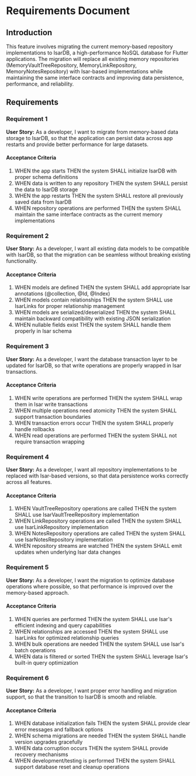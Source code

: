 # Requirements Document

## Introduction

This feature involves migrating the current memory-based repository implementations to IsarDB, a high-performance NoSQL database for Flutter applications. The migration will replace all existing memory repositories (MemoryVaultTreeRepository, MemoryLinkRepository, MemoryNotesRepository) with Isar-based implementations while maintaining the same interface contracts and improving data persistence, performance, and reliability.

## Requirements

### Requirement 1

**User Story:** As a developer, I want to migrate from memory-based data storage to IsarDB, so that the application can persist data across app restarts and provide better performance for large datasets.

#### Acceptance Criteria

1. WHEN the app starts THEN the system SHALL initialize IsarDB with proper schema definitions
2. WHEN data is written to any repository THEN the system SHALL persist the data to IsarDB storage
3. WHEN the app restarts THEN the system SHALL restore all previously saved data from IsarDB
4. WHEN repository operations are performed THEN the system SHALL maintain the same interface contracts as the current memory implementations

### Requirement 2

**User Story:** As a developer, I want all existing data models to be compatible with IsarDB, so that the migration can be seamless without breaking existing functionality.

#### Acceptance Criteria

1. WHEN models are defined THEN the system SHALL add appropriate Isar annotations (@collection, @Id, @Index)
2. WHEN models contain relationships THEN the system SHALL use IsarLinks for proper relationship management
3. WHEN models are serialized/deserialized THEN the system SHALL maintain backward compatibility with existing JSON serialization
4. WHEN nullable fields exist THEN the system SHALL handle them properly in Isar schema

### Requirement 3

**User Story:** As a developer, I want the database transaction layer to be updated for IsarDB, so that write operations are properly wrapped in Isar transactions.

#### Acceptance Criteria

1. WHEN write operations are performed THEN the system SHALL wrap them in Isar write transactions
2. WHEN multiple operations need atomicity THEN the system SHALL support transaction boundaries
3. WHEN transaction errors occur THEN the system SHALL properly handle rollbacks
4. WHEN read operations are performed THEN the system SHALL not require transaction wrapping

### Requirement 4

**User Story:** As a developer, I want all repository implementations to be replaced with Isar-based versions, so that data persistence works correctly across all features.

#### Acceptance Criteria

1. WHEN VaultTreeRepository operations are called THEN the system SHALL use IsarVaultTreeRepository implementation
2. WHEN LinkRepository operations are called THEN the system SHALL use IsarLinkRepository implementation
3. WHEN NotesRepository operations are called THEN the system SHALL use IsarNotesRepository implementation
4. WHEN repository streams are watched THEN the system SHALL emit updates when underlying Isar data changes

### Requirement 5

**User Story:** As a developer, I want the migration to optimize database operations where possible, so that performance is improved over the memory-based approach.

#### Acceptance Criteria

1. WHEN queries are performed THEN the system SHALL use Isar's efficient indexing and query capabilities
2. WHEN relationships are accessed THEN the system SHALL use IsarLinks for optimized relationship queries
3. WHEN bulk operations are needed THEN the system SHALL use Isar's batch operations
4. WHEN data is filtered or sorted THEN the system SHALL leverage Isar's built-in query optimization

### Requirement 6

**User Story:** As a developer, I want proper error handling and migration support, so that the transition to IsarDB is smooth and reliable.

#### Acceptance Criteria

1. WHEN database initialization fails THEN the system SHALL provide clear error messages and fallback options
2. WHEN schema migrations are needed THEN the system SHALL handle version upgrades gracefully
3. WHEN data corruption occurs THEN the system SHALL provide recovery mechanisms
4. WHEN development/testing is performed THEN the system SHALL support database reset and cleanup operations
